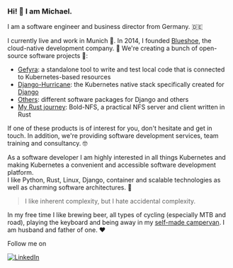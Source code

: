 ### Hi! 👋 I am Michael.

I am a software engineer and business director from Germany. :de:

I currently live and work in Munich 🍺. In 2014, I founded [Blueshoe](https://blueshoe.de), the cloud-native development company. 🚀
We're creating a bunch of open-source software projects 💙:
- [Gefyra](https://github.com/gefyrahq/gefyra): a standalone tool to write and test local code that is connected to Kubernetes-based resources
- [Django-Hurricane](https://github.com/django-hurricane/): the Kubernetes native stack specifically created for [Django](https://www.djangoproject.com/)
- [Others](https://github.com/Blueshoe/): different software packages for Django and others
- [My Rust journey](https://github.com/Schille/bold-nfs): Bold-NFS, a practical NFS server and client written in Rust

If one of these products is of interest for you, don't hesitate and get in touch. In addition, we're providing software development services,
team training and consultancy. :nerd_face:

As a software developer I am highly interested in all things Kubernetes and making Kubernetes a convenient and accessible software development platform.  
I like Python, Rust, Linux, Django, container and scalable technologies as well as charming software architectures. 🔭 

> I like inherent complexity, but I hate accidental complexity.

In my free time I like brewing beer, all types of cycling (especially MTB and road), playing the keyboard and being away in my [self-made campervan](https://michael.schilonka.de/projects/bob-campervan/). I am husband and father of one. ❤️

Follow me on  

[![LinkedIn](https://img.shields.io/badge/LinkedIn-0077B5?style=for-the-badge&logo=linkedin&logoColor=white)](https://www.linkedin.com/in/michael-schilonka)
